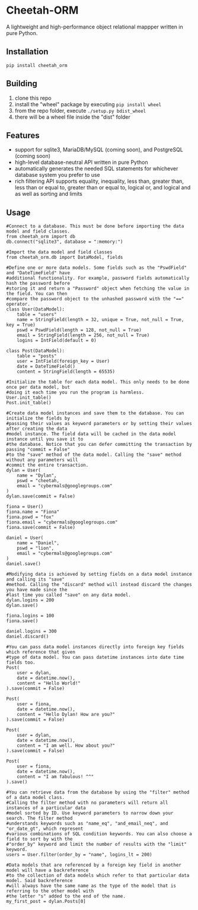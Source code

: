 # Cheetah-ORM
A lightweight and high-performance object relational mappper written in pure Python.


## Installation
`pip install cheetah_orm`


## Building
1. clone this repo
2. install the "wheel" package by executing `pip install wheel`
3. from the repo folder, execute `./setup.py bdist_wheel`
4. there will be a wheel file inside the "dist" folder


## Features
* support for sqlite3, MariaDB/MySQL (coming soon), and PostgreSQL (coming soon)
* high-level database-neutral API written in pure Python
* automatically generates the needed SQL statements for whichever database system you prefer to
  use
* rich filtering API supports equality, inequality, less than, greater than, less than or equal 
  to, greater than or equal to, logical or, and logical and as well as sorting and limits


## Usage
```
#Connect to a database. This must be done before importing the data model and field classes.
from cheetah_orm import db
db.connect("sqlite3", database = ":memory:")

#Import the data model and field classes
from cheetah_orm.db import DataModel, fields

#Define one or more data models. Some fields such as the "PswdField" and "DateTimeField" have
#additional functionality. For example, password fields automatically hash the password before
#storing it and return a "Password" object when fetching the value in the field. You can then
#compare the password object to the unhashed password with the "==" operator.
class User(DataModel):
    table = "users"
    name = StringField(length = 32, unique = True, not_null = True, key = True)
    pswd = PswdField(length = 128, not_null = True)
    email = StringField(length = 256, not_null = True)
    logins = IntField(default = 0)

class Post(DataModel):
    table = "posts"
    user = IntField(foreign_key = User)
    date = DateTimeField()
    content = StringField(length = 65535)

#Initialize the table for each data model. This only needs to be done once per data model, but
#doing it each time you run the program is harmless.
User.init_table()
Post.init_table()

#Create data model instances and save them to the database. You can initialize the fields by
#passing their values as keyword parameters or by setting their values after creating the data
#model instance. The field data will be cached in the data model instance until you save it to
#the database. Notice that you can defer committing the transaction by passing "commit = False"
#to the "save" method of the data model. Calling the "save" method without any parameters will
#commit the entire transaction.
dylan = User(
    name = "Dylan",
    pswd = "cheetah,
    email = "cybermals@googlegroups.com"
)
dylan.save(commit = False)

fiona = User()
fiona.name = "Fiona"
fiona.pswd = "fox"
fiona.email = "cybermals@googlegroups.com"
fiona.save(commit = False)

daniel = User(
    name = "Daniel",
    pswd = "lion",
    email = "cybermals@googlegroups.com"
)
daniel.save()

#Modifying data is achieved by setting fields on a data model instance and calling its "save"
#method. Calling the "discard" method will instead discard the changes you have made since the
#last time you called "save" on any data model.
dylan.logins = 200
dylan.save()

fiona.logins = 100
fiona.save()

daniel.logins = 300
daniel.discard()

#You can pass data model instances directly into foreign key fields which reference that given
#type of data model. You can pass datetime instances into date time fields too.
Post(
    user = dylan,
    date = datetime.now(),
    content = "Hello World!"
).save(commit = False)

Post(
    user = fiona,
    date = datetime.now(),
    content = "Hello Dylan! How are you?"
).save(commit = False)

Post(
    user = dylan,
    date = datetime.now(),
    content = "I am well. How about you?"
).save(commit = False)

Post(
    user = fiona,
    date = datetime.now(),
    content = "I am fabulous! ^^"
).save()

#You can retrieve data from the database by using the "filter" method of a data model class.
#Calling the filter method with no parameters will return all instances of a particular data
#model sorted by ID. Use keyword parameters to narrow down your search. The filter method
#understands keywords such as "name_eq", "and_email_neq", and "or_date_gt", which represent
#various combinations of SQL condition keywords. You can also choose a field to sort by with the
#"order_by" keyword and limit the number of results with the "limit" keyword.
users = User.filter(order_by = "name", logins_lt = 200)

#Data models that are referenced by a foreign key field in another model will have a backreference
#to the collection of data models which refer to that particular data model. Said backreference
#will always have the same name as the type of the model that is referring to the other model with
#the letter "s" added to the end of the name.
my_first_post = dylan.Posts[0]
```